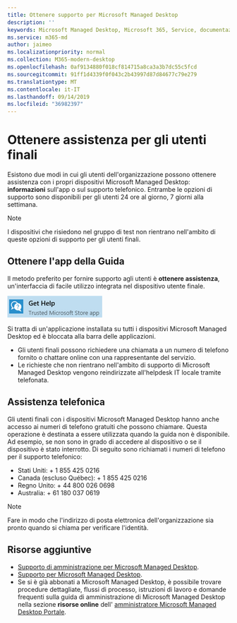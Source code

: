 ```yaml
---
title: Ottenere supporto per Microsoft Managed Desktop
description: ''
keywords: Microsoft Managed Desktop, Microsoft 365, Service, documentazione
ms.service: m365-md
author: jaimeo
ms.localizationpriority: normal
ms.collection: M365-modern-desktop
ms.openlocfilehash: 0af9134880f018cf814715a8ca3a3b7dc55c5fcd
ms.sourcegitcommit: 91ff1d4339f0f043c2b43997d87d84677c79e279
ms.translationtype: MT
ms.contentlocale: it-IT
ms.lasthandoff: 09/14/2019
ms.locfileid: "36982397"
---
```

# <a name="getting-help-for-end-users"></a>Ottenere assistenza per gli utenti finali

Esistono due modi in cui gli utenti dell'organizzazione possono ottenere assistenza con i propri dispositivi Microsoft Managed Desktop: **informazioni** sull'app o sul supporto telefonico. Entrambe le opzioni di supporto sono disponibili per gli utenti 24 ore al giorno, 7 giorni alla settimana. 
>[!NOTE]
>I dispositivi che risiedono nel gruppo di test non rientrano nell'ambito di queste opzioni di supporto per gli utenti finali. 

## <a name="get-help-app"></a>Ottenere l'app della Guida

Il metodo preferito per fornire supporto agli utenti è **ottenere assistenza**, un'interfaccia di facile utilizzo integrata nel dispositivo utente finale.  

![Ottenere assistenza](images/get-help.png)

Si tratta di un'applicazione installata su tutti i dispositivi Microsoft Managed Desktop ed è bloccata alla barra delle applicazioni. 

- Gli utenti finali possono richiedere una chiamata a un numero di telefono fornito o chattare online con una rappresentante del servizio.
- Le richieste che non rientrano nell'ambito di supporto di Microsoft Managed Desktop vengono reindirizzate all'helpdesk IT locale tramite telefonata.  

## <a name="phone-support"></a>Assistenza telefonica 

Gli utenti finali con i dispositivi Microsoft Managed Desktop hanno anche accesso ai numeri di telefono gratuiti che possono chiamare. Questa operazione è destinata a essere utilizzata quando la guida non è disponibile. Ad esempio, se non sono in grado di accedere al dispositivo o se il dispositivo è stato interrotto. Di seguito sono richiamati i numeri di telefono per il supporto telefonico:

- Stati Uniti: + 1 855 425 0216
- Canada (escluso Québec): + 1 855 425 0216
- Regno Unito: + 44 800 026 0698
- Australia: + 61 180 037 0619

>[!NOTE]
>Fare in modo che l'indirizzo di posta elettronica dell'organizzazione sia pronto quando si chiama per verificare l'identità. 

## <a name="additional-resources"></a>Risorse aggiuntive
- [Supporto di amministrazione per Microsoft Managed Desktop](admin-support.md). 
- [Supporto per Microsoft Managed Desktop](../service-description/support.md).
- Se si è già abbonati a Microsoft Managed Desktop, è possibile trovare procedure dettagliate, flussi di processo, istruzioni di lavoro e domande frequenti sulla guida di amministrazione di Microsoft Managed Desktop nella sezione **risorse online** dell' [amministratore Microsoft Managed Desktop Portale](https://aka.ms/mwaasportal).
